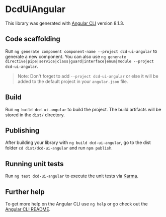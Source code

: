 # DcdUiAngular

This library was generated with [Angular CLI](https://github.com/angular/angular-cli) version 8.1.3.

## Code scaffolding

Run `ng generate component component-name --project dcd-ui-angular` to generate a new component. You can also use `ng generate directive|pipe|service|class|guard|interface|enum|module --project dcd-ui-angular`.
> Note: Don't forget to add `--project dcd-ui-angular` or else it will be added to the default project in your `angular.json` file. 

## Build

Run `ng build dcd-ui-angular` to build the project. The build artifacts will be stored in the `dist/` directory.

## Publishing

After building your library with `ng build dcd-ui-angular`, go to the dist folder `cd dist/dcd-ui-angular` and run `npm publish`.

## Running unit tests

Run `ng test dcd-ui-angular` to execute the unit tests via [Karma](https://karma-runner.github.io).

## Further help

To get more help on the Angular CLI use `ng help` or go check out the [Angular CLI README](https://github.com/angular/angular-cli/blob/master/README.md).
